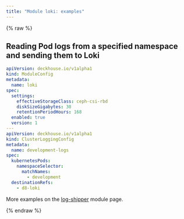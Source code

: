 ```yaml
---
title: "Module loki: examples"
---
```



{% raw %}

## Reading Pod logs from a specified namespace and sending them to Loki

```yaml
apiVersion: deckhouse.io/v1alpha1
kind: ModuleConfig
metadata:
  name: loki
spec:
  settings:
    effectiveStorageClass: ceph-csi-rbd
    diskSizeGigabytes: 30
    retentionPeriodHours: 168
  enabled: true
  version: 1
---
apiVersion: deckhouse.io/v1alpha1
kind: ClusterLoggingConfig
metadata:
  name: development-logs
spec:
  kubernetesPods:
    namespaceSelector:
      matchNames:
        - development
  destinationRefs:
    - d8-loki
```

More examples on the [log-shipper](../460-log-shipper/examples.html) module page.

{% endraw %}
